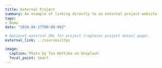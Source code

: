 ```yaml
---
title: External Project
summary: An example of linking directly to an external project website using `external_link`.
tags:
- Demo
date: "2016-04-27T00:00:00Z"

# Optional external URL for project (replaces project detail page).
external_link: ../courses/itps

image:
  caption: Photo by Toa Heftiba on Unsplash
  focal_point: Smart
---
```

